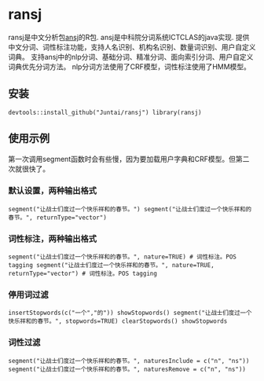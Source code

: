 # ransj
ransj是中文分析包[ansj](https://github.com/NLPchina/ansj_seg)的R包.
ansj是中科院分词系统ICTCLAS的java实现. 提供中文分词、词性标注功能，支持人名识别、机构名识别、数量词识别、用户自定义词典。
支持ansj中的nlp分词、基础分词、精准分词、面向索引分词、用户自定义词典优先分词方法。
nlp分词方法使用了CRF模型，词性标注使用了HMM模型。

## 安装
`
devtools::install_github("Juntai/ransj")
library(ransj)
`
## 使用示例
第一次调用segment函数时会有些慢，因为要加载用户字典和CRF模型。但第二次就很快了。
### 默认设置，两种输出格式
`
segment("让战士们度过一个快乐祥和的春节。")
segment("让战士们度过一个快乐祥和的春节。", returnType="vector")
`
### 词性标注，两种输出格式
`
segment("让战士们度过一个快乐祥和的春节。", nature=TRUE) # 词性标注。POS tagging
segment("让战士们度过一个快乐祥和的春节。", nature=TRUE, returnType="vector") # 词性标注。POS tagging
`
### 停用词过滤
`
insertStopwords(c("一个","的"))
showStopwords()
segment("让战士们度过一个快乐祥和的春节。", stopwords=TRUE)
clearStopwords()
showStopwords
`
### 词性过滤
`
segment("让战士们度过一个快乐祥和的春节。", naturesInclude = c("n", "ns"))
segment("让战士们度过一个快乐祥和的春节。", naturesRemove = c("n", "ns"))
`